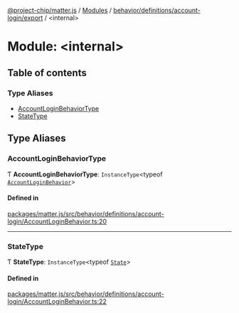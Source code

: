 [@project-chip/matter.js](../README.md) / [Modules](../modules.md) / [behavior/definitions/account-login/export](behavior_definitions_account_login_export.md) / \<internal\>

# Module: \<internal\>

## Table of contents

### Type Aliases

- [AccountLoginBehaviorType](behavior_definitions_account_login_export._internal_.md#accountloginbehaviortype)
- [StateType](behavior_definitions_account_login_export._internal_.md#statetype)

## Type Aliases

### AccountLoginBehaviorType

Ƭ **AccountLoginBehaviorType**: `InstanceType`\<typeof [`AccountLoginBehavior`](behavior_definitions_account_login_export.md#accountloginbehavior)\>

#### Defined in

[packages/matter.js/src/behavior/definitions/account-login/AccountLoginBehavior.ts:20](https://github.com/project-chip/matter.js/blob/3adaded6/packages/matter.js/src/behavior/definitions/account-login/AccountLoginBehavior.ts#L20)

___

### StateType

Ƭ **StateType**: `InstanceType`\<typeof [`State`](../classes/behavior_definitions_account_login_export.AccountLoginServer.md#state-1)\>

#### Defined in

[packages/matter.js/src/behavior/definitions/account-login/AccountLoginBehavior.ts:22](https://github.com/project-chip/matter.js/blob/3adaded6/packages/matter.js/src/behavior/definitions/account-login/AccountLoginBehavior.ts#L22)

